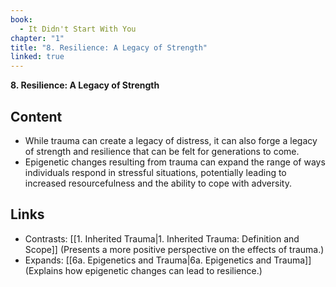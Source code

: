 ```yaml
---
book:
  - It Didn't Start With You
chapter: "1"
title: "8. Resilience: A Legacy of Strength"
linked: true
---
```

**8. Resilience: A Legacy of Strength**

## Content

- While trauma can create a legacy of distress, it can also forge a legacy of strength and resilience that can be felt for generations to come. 
- Epigenetic changes resulting from trauma can expand the range of ways individuals respond in stressful situations, potentially leading to increased resourcefulness and the ability to cope with adversity.

## Links

- Contrasts: [[1. Inherited Trauma|1. Inherited Trauma: Definition and Scope]] (Presents a more positive perspective on the effects of trauma.)
- Expands: [[6a. Epigenetics and Trauma|6a. Epigenetics and Trauma]] (Explains how epigenetic changes can lead to resilience.)